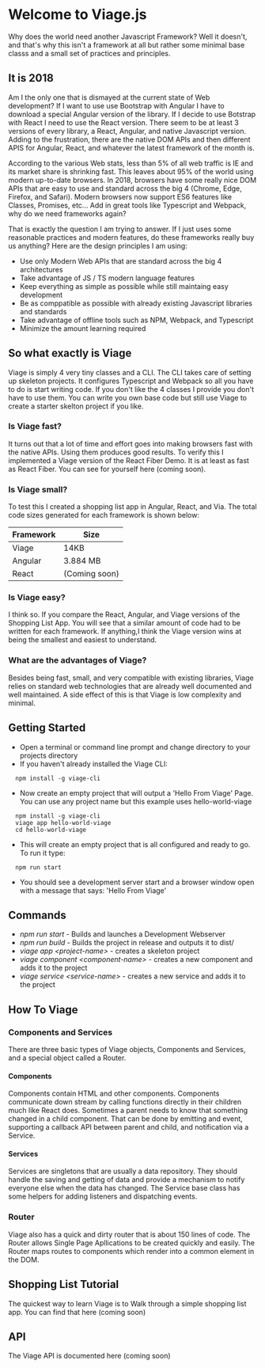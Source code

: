 # Welcome to Viage.js
Why does the world need another Javascript Framework? Well it doesn't, and that's why this isn't a framework at all but rather some minimal base classs and a small set of practices and principles.

## It is 2018
Am I the only one that is dismayed at the current state of Web development? If I want to use use Bootstrap with Angular I have to download a special Angular version of the library. If I decide to use Botstrap with React I need to use the React version. There seem to be at least 3 versions of every library, a React, Angular, and native Javascript version. Adding to the frustration, there are the native DOM APIs and then different APIS for Angular, React, and whatever the latest framework of the month is.

According to the various Web stats, less than 5% of all web traffic is IE and its market share is shrinking fast. This leaves about 95% of the world using modern up-to-date browsers. In 2018, browsers have some really nice DOM APIs that are easy to use and standard across the big 4 (Chrome, Edge, Firefox, and Safari). Modern browsers now support ES6 features like Classes, Promises, etc... Add in great tools like Typescript and Webpack, why do we need frameworks again?

That is exactly the question I am trying to answer. If I just uses some reasonable practices and modern features, do these frameworks really buy us anything? Here are the design principles I am using:

- Use only Modern Web APIs that are standard across the big 4 architectures
- Take advantage of JS / TS modern language features
- Keep everything as simple as possible while still maintaing easy development
- Be as comppatible as possible with already existing Javascript libraries and standards
- Take advantage of offline tools such as NPM, Webpack, and Typescript
- Minimize the amount learning required

## So what exactly is Viage
Viage is simply 4 very tiny classes and a CLI. The CLI takes care of setting up skeleton projects. It configures Typescript and Webpack so all you have to do is start writing code. If you don't like the 4 classes I provide you don't have to use them. You can write you own base code but still use Viage to create a starter skelton project if you like.

### Is Viage fast?
It turns out that a lot of time and effort goes into making browsers fast with the native APIs. Using them produces good results. To verify this I implemented a Viage version of the React Fiber Demo. It is at least as fast as React Fiber. You can see for yourself here (coming soon).

### Is Viage small?
To test this I created a shopping list app in Angular, React, and Via. The total code sizes generated for each framework is shown below:


| Framework | Size          |
|-----------|---------------|
| Viage     | 14KB          |
| Angular   | 3.884 MB      |
| React     | (Coming soon) |


### Is Viage easy?
I think so. If you compare the React, Angular, and Viage versions of the Shopping List App. You will see that a similar amount of code had to be written for each framework. If anything,I think the Viage version wins at being the smallest and easiest to understand.

### What are the advantages of Viage?
Besides being fast, small, and very compatible with existing libraries, Viage relies on standard web technologies that are already well documented and well maintained. A side effect of this is that Viage is low complexity and minimal.

## Getting Started
- Open a terminal or command line prompt and change directory to your projects directory
- If you haven't already installed the Viage CLI:
```
  npm install -g viage-cli
```
- Now create an empty project that will output a 'Hello From Viage' Page. You can use any project name but this example uses hello-world-viage
```
  npm install -g viage-cli
  viage app hello-world-viage
  cd hello-world-viage
```
- This will create an empty project that is all configured and ready to go. To run it type:
```
  npm run start
```
- You should see a development server start and a browser window open with a message that says: 'Hello From Viage'

## Commands
- *npm run start* - Builds and launches a Development Webserver
- *npm run build* - Builds the project in release and outputs it to dist/
- *viage app \<project-name\>* - creates a skeleton project
- *viage component \<component-name\>* - creates a new component and adds it to the project
- *viage service \<service-name\>* - creates a new service and adds it to the project

## How To Viage

### Components and Services
There are three basic types of Viage objects, Components and Services, and a special object called a Router.

#### Components
Components contain HTML and other components. Components communicate down stream by calling functions directly in their children much like React does. Sometimes a parent needs to know that something changed in a child component. That can be done by emitting and event, supporting a callback API between parent and child, and notification via a Service.

#### Services
Services are singletons that are usually a data repository. They should handle the saving and getting of data and provide a mechanism to notify everyone else when the data has changed. The Service base class has some helpers for adding listeners and dispatching events.

### Router
Viage also has a quick and dirty router that is about 150 lines of code. The Router allows Single Page Apllications to be created quickly and easily. The Router maps routes to components which render into a common element in the DOM.

## Shopping List Tutorial
The quickest way to learn Viage is to Walk through a simple shopping list app. You can find that here (coming soon)

## API
The Viage API is documented here (coming soon)

